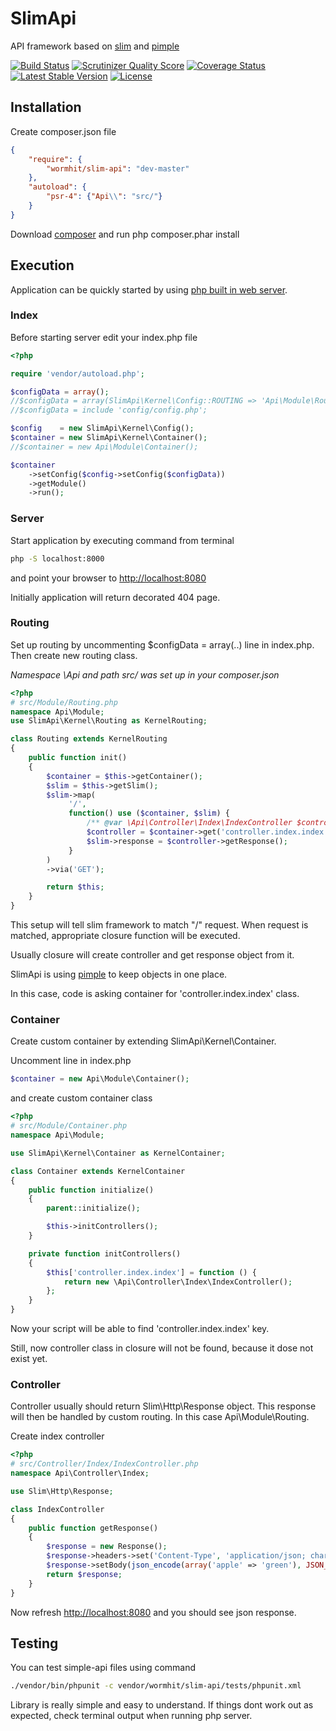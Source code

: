 # SlimApi

API framework based on [slim][1] and [pimple][2]

[![Build Status](https://travis-ci.org/wormhit/slim-api.png?branch=master)](https://travis-ci.org/wormhit/slim-api) [![Scrutinizer Quality Score](https://scrutinizer-ci.com/g/wormhit/slim-api/badges/quality-score.png?s=043433cd499dcee86d4a27ee62edf0f7280063b3)](https://scrutinizer-ci.com/g/wormhit/slim-api/) [![Coverage Status](https://coveralls.io/repos/wormhit/slim-api/badge.png?branch=master)](https://coveralls.io/r/wormhit/slim-api?branch=master) [![Latest Stable Version](https://poser.pugx.org/wormhit/slim-api/v/stable.png)](https://packagist.org/packages/wormhit/slim-api) [![License](https://poser.pugx.org/wormhit/slim-api/license.png)](https://packagist.org/packages/wormhit/slim-api)

## Installation

Create composer.json file
``` json
{
    "require": {
        "wormhit/slim-api": "dev-master"
    },
    "autoload": {
        "psr-4": {"Api\\": "src/"}
    }
}
```

Download [composer][3] and run php composer.phar install

## Execution

Application can be quickly started by using [php built in web server][4].

### Index

Before starting server edit your index.php file

``` php
<?php

require 'vendor/autoload.php';

$configData = array();
//$configData = array(SlimApi\Kernel\Config::ROUTING => 'Api\Module\Routing');
//$configData = include 'config/config.php';

$config    = new SlimApi\Kernel\Config();
$container = new SlimApi\Kernel\Container();
//$container = new Api\Module\Container();

$container
    ->setConfig($config->setConfig($configData))
    ->getModule()
    ->run();
```

### Server

Start application by executing command from terminal

``` sh
php -S localhost:8000
```

and point your browser to [http://localhost:8080][5]

Initially application will return decorated 404 page.

### Routing

Set up routing by uncommenting $configData = array(..) line in index.php.
Then create new routing class.

*Namespace \Api and path src/ was set up in your composer.json*

``` php
<?php
# src/Module/Routing.php
namespace Api\Module;
use SlimApi\Kernel\Routing as KernelRouting;

class Routing extends KernelRouting
{
    public function init()
    {
        $container = $this->getContainer();
        $slim = $this->getSlim();
        $slim->map(
             '/',
             function() use ($container, $slim) {
                 /** @var \Api\Controller\Index\IndexController $controller */
                 $controller = $container->get('controller.index.index');
                 $slim->response = $controller->getResponse();
             }
        )
        ->via('GET');

        return $this;
    }
}
```

This setup will tell slim framework to match "/" request.
When request is matched, appropriate closure function will be executed.

Usually closure will create controller and get response object from it.

SlimApi is using [pimple][2] to keep objects in one place.

In this case, code is asking container for 'controller.index.index' class.

### Container

Create custom container by extending SlimApi\Kernel\Container.

Uncomment line in index.php

```php
$container = new Api\Module\Container();
```

and create custom container class

``` php
<?php
# src/Module/Container.php
namespace Api\Module;

use SlimApi\Kernel\Container as KernelContainer;

class Container extends KernelContainer
{
    public function initialize()
    {
        parent::initialize();

        $this->initControllers();
    }

    private function initControllers()
    {
        $this['controller.index.index'] = function () {
            return new \Api\Controller\Index\IndexController();
        };
    }
}
```

Now your script will be able to find 'controller.index.index' key.

Still, now controller class in closure will not be found, because it dose not exist yet.

### Controller

Controller usually should return Slim\Http\Response object.
This response will then be handled by custom routing. In this case Api\Module\Routing.

Create index controller

``` php
<?php
# src/Controller/Index/IndexController.php
namespace Api\Controller\Index;

use Slim\Http\Response;

class IndexController
{
    public function getResponse()
    {
        $response = new Response();
        $response->headers->set('Content-Type', 'application/json; charset=utf-8');
        $response->setBody(json_encode(array('apple' => 'green'), JSON_UNESCAPED_UNICODE));
        return $response;
    }
}
```

Now refresh [http://localhost:8080][5] and you should see json response.

## Testing

You can test simple-api files using command
``` sh
./vendor/bin/phpunit -c vendor/wormhit/slim-api/tests/phpunit.xml
```

Library is really simple and easy to understand.
If things dont work out as expected, check terminal output when running php server.


[1]: http://www.slimframework.com
[2]: http://pimple.sensiolabs.org
[3]: http://getcomposer.org
[4]: http://php.net/manual/en/features.commandline.webserver.php
[5]: http://localhost:8080
